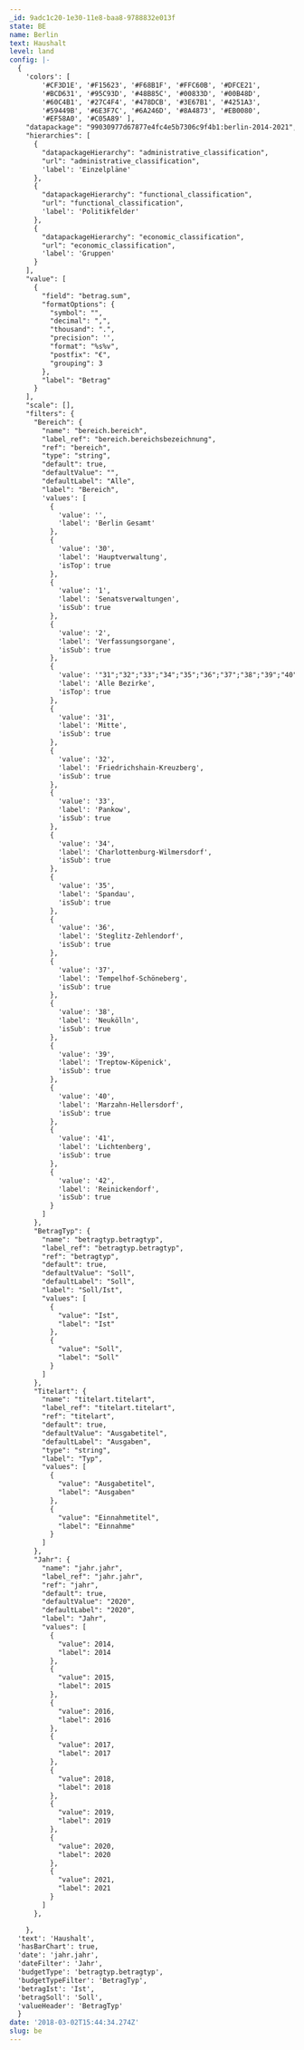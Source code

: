 ```yaml
---
_id: 9adc1c20-1e30-11e8-baa8-9788832e013f
state: BE
name: Berlin
text: Haushalt
level: land
config: |-
  {
    'colors': [
        '#CF3D1E', '#F15623', '#F68B1F', '#FFC60B', '#DFCE21',
        '#BCD631', '#95C93D', '#48B85C', '#00833D', '#00B48D',
        '#60C4B1', '#27C4F4', '#478DCB', '#3E67B1', '#4251A3',
        '#59449B', '#6E3F7C', '#6A246D', '#8A4873', '#EB0080',
        '#EF58A0', '#C05A89' ],
    "datapackage": "99030977d67877e4fc4e5b7306c9f4b1:berlin-2014-2021",
    "hierarchies": [
      {
        "datapackageHierarchy": "administrative_classification",
        "url": "administrative_classification",
        'label': 'Einzelpläne'
      },
      {
        "datapackageHierarchy": "functional_classification",
        "url": "functional_classification",
        'label': 'Politikfelder'
      },
      {
        "datapackageHierarchy": "economic_classification",
        "url": "economic_classification",
        'label': 'Gruppen'
      }
    ],
    "value": [
      {
        "field": "betrag.sum",
        "formatOptions": {
          "symbol": "",
          "decimal": ",",
          "thousand": ".",
          "precision": '',
          "format": "%s%v",
          "postfix": "€",
          "grouping": 3
        },
        "label": "Betrag"
      }
    ],
    "scale": [],
    "filters": {
      "Bereich": {
        "name": "bereich.bereich",
        "label_ref": "bereich.bereichsbezeichnung",
        "ref": "bereich",
        "type": "string",
        "default": true,
        "defaultValue": "",
        "defaultLabel": "Alle",
        "label": "Bereich",
        'values': [
          {
            'value': '',
            'label': 'Berlin Gesamt'
          },
          {
            'value': '30',
            'label': 'Hauptverwaltung',
            'isTop': true
          },
          {
            'value': '1',
            'label': 'Senatsverwaltungen',
            'isSub': true
          },
          {
            'value': '2',
            'label': 'Verfassungsorgane',
            'isSub': true
          },
          {
            'value': '"31";"32";"33";"34";"35";"36";"37";"38";"39";"40";"41";"42"',
            'label': 'Alle Bezirke',
            'isTop': true
          },
          {
            'value': '31',
            'label': 'Mitte',
            'isSub': true
          },
          {
            'value': '32',
            'label': 'Friedrichshain-Kreuzberg',
            'isSub': true
          },
          {
            'value': '33',
            'label': 'Pankow',
            'isSub': true
          },
          {
            'value': '34',
            'label': 'Charlottenburg-Wilmersdorf',
            'isSub': true
          },
          {
            'value': '35',
            'label': 'Spandau',
            'isSub': true
          },
          {
            'value': '36',
            'label': 'Steglitz-Zehlendorf',
            'isSub': true
          },
          {
            'value': '37',
            'label': 'Tempelhof-Schöneberg',
            'isSub': true
          },
          {
            'value': '38',
            'label': 'Neukölln',
            'isSub': true
          },
          {
            'value': '39',
            'label': 'Treptow-Köpenick',
            'isSub': true
          },
          {
            'value': '40',
            'label': 'Marzahn-Hellersdorf',
            'isSub': true
          },
          {
            'value': '41',
            'label': 'Lichtenberg',
            'isSub': true
          },
          {
            'value': '42',
            'label': 'Reinickendorf',
            'isSub': true
          }
        ]
      },
      "BetragTyp": {
        "name": "betragtyp.betragtyp",
        "label_ref": "betragtyp.betragtyp",
        "ref": "betragtyp",
        "default": true,
        "defaultValue": "Soll",
        "defaultLabel": "Soll",
        "label": "Soll/Ist",
        "values": [
          {
            "value": "Ist",
            "label": "Ist"
          },
          {
            "value": "Soll",
            "label": "Soll"
          }
        ]
      },
      "Titelart": {
        "name": "titelart.titelart",
        "label_ref": "titelart.titelart",
        "ref": "titelart",
        "default": true,
        "defaultValue": "Ausgabetitel",
        "defaultLabel": "Ausgaben",
        "type": "string",
        "label": "Typ",
        "values": [
          {
            "value": "Ausgabetitel",
            "label": "Ausgaben"
          },
          {
            "value": "Einnahmetitel",
            "label": "Einnahme"
          }
        ]
      },
      "Jahr": {
        "name": "jahr.jahr",
        "label_ref": "jahr.jahr",
        "ref": "jahr",
        "default": true,
        "defaultValue": "2020",
        "defaultLabel": "2020",
        "label": "Jahr",
        "values": [
          {
            "value": 2014,
            "label": 2014
          },
          {
            "value": 2015,
            "label": 2015
          },
          {
            "value": 2016,
            "label": 2016
          },
          {
            "value": 2017,
            "label": 2017
          },
          {
            "value": 2018,
            "label": 2018
          },
          {
            "value": 2019,
            "label": 2019
          },
          {
            "value": 2020,
            "label": 2020
          },
          {
            "value": 2021,
            "label": 2021
          }
        ]
      },

    },
  'text': 'Haushalt',
  'hasBarChart': true,
  'date': 'jahr.jahr',
  'dateFilter': 'Jahr',
  'budgetType': 'betragtyp.betragtyp',
  'budgetTypeFilter': 'BetragTyp',
  'betragIst': 'Ist',
  'betragSoll': 'Soll',
  'valueHeader': 'BetragTyp'
  }
date: '2018-03-02T15:44:34.274Z'
slug: be
---
```

